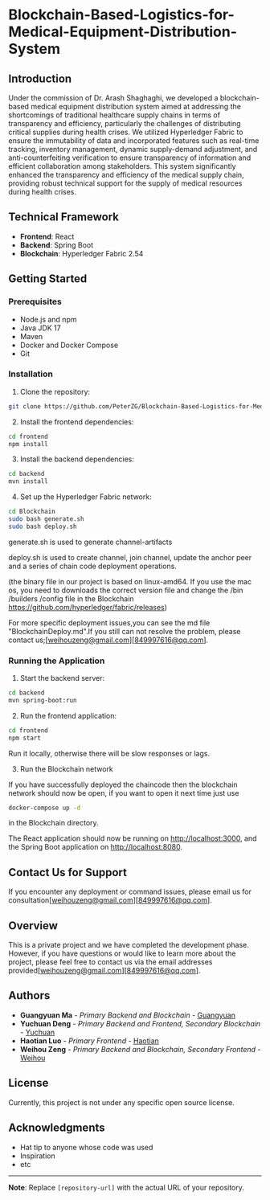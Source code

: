
# Blockchain-Based-Logistics-for-Medical-Equipment-Distribution-System

## Introduction

Under the commission of Dr. Arash Shaghaghi, we developed a blockchain-based medical equipment distribution system aimed at addressing the shortcomings of traditional healthcare supply chains in terms of transparency and efficiency, particularly the challenges of distributing critical supplies during health crises. We utilized Hyperledger Fabric to ensure the immutability of data and incorporated features such as real-time tracking, inventory management, dynamic supply-demand adjustment, and anti-counterfeiting verification to ensure transparency of information and efficient collaboration among stakeholders. This system significantly enhanced the transparency and efficiency of the medical supply chain, providing robust technical support for the supply of medical resources during health crises.

## Technical Framework

- **Frontend**: React
- **Backend**: Spring Boot
- **Blockchain**: Hyperledger Fabric 2.54

## Getting Started

### Prerequisites

- Node.js and npm
- Java JDK 17
- Maven
- Docker and Docker Compose
- Git

### Installation

1. Clone the repository:

```sh
git clone https://github.com/PeterZG/Blockchain-Based-Logistics-for-Medical-Equipment-Distribution-System.git
```

2. Install the frontend dependencies:

```sh
cd frontend
npm install
```

3. Install the backend dependencies:

```sh
cd backend
mvn install
```

4. Set up the Hyperledger Fabric network:

```sh
cd Blockchain
sudo bash generate.sh
sudo bash deploy.sh
```

generate.sh is used to generate channel-artifacts

deploy.sh is used to create channel, join channel, update the anchor peer and a series of chain code deployment operations.

(the binary file in our project is based on linux-amd64. If you use the mac os, you need to downloads the correct version file and change the /bin /builders /config file in the Blockchain https://github.com/hyperledger/fabric/releases)

For more specific deployment issues,you can see the md file "BlockchainDeploy.md".If you still can not resolve the problem, please contact us;[weihouzeng@gmail.com][849997616@qq.com].

### Running the Application

1. Start the backend server:

```sh
cd backend
mvn spring-boot:run
```

2. Run the frontend application:

```sh
cd frontend
npm start
```

Run it locally, otherwise there will be slow responses or lags.

3. Run the Blockchain network

If you have successfully deployed the chaincode then the blockchain network should now be open, if you want to open it next time just use

```sh
docker-compose up -d
```

in the Blockchain directory.


The React application should now be running on [http://localhost:3000](http://localhost:3000), and the Spring Boot application on [http://localhost:8080](http://localhost:8080).

## Contact Us for Support

If you encounter any deployment or command issues, please email us for consultation[weihouzeng@gmail.com][849997616@qq.com].


## Overview

This is a private project and we have completed the development phase. However, if you have questions or would like to learn more about the project, please feel free to contact us via the email addresses provided[weihouzeng@gmail.com][849997616@qq.com].


## Authors

- **Guangyuan Ma** - *Primary Backend and Blockchain* - [Guangyuan](https://github.com/Noplusultra)
- **Yuchuan Deng** - *Primary Backend and Frontend, Secondary Blockchain* - [Yuchuan](https://github.com/dyc54)
- **Haotian Luo** - *Primary Frontend* - [Haotian](https://github.com/Haotian14)
- **Weihou Zeng** - *Primary Backend and Blockchain, Secondary Frontend* - [Weihou](https://github.com/PeterZG)


## License

Currently, this project is not under any specific open source license.


## Acknowledgments

- Hat tip to anyone whose code was used
- Inspiration
- etc

---

**Note**: Replace `[repository-url]` with the actual URL of your repository.
